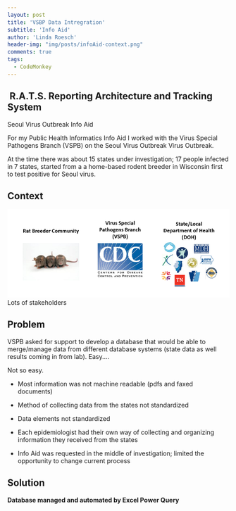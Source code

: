 ```yaml
---
layout: post
title: 'VSBP Data Intregration'
subtitle: 'Info Aid'
author: 'Linda Roesch'
header-img: "img/posts/infoAid-context.png"
comments: true
tags:
  - CodeMonkey
---
```


##  R.A.T.S. Reporting Architecture and Tracking System  
Seoul Virus Outbreak Info Aid

For my Public Health Informatics Info Aid I worked with the Virus Special Pathogens Branch (VSPB) on the Seoul Virus Outbreak Virus Outbreak.

At the time there was about 15 states under investigation; 17 people infected in 7 states, started from a a home-based rodent breeder in Wisconsin first to test positive for Seoul virus.

## Context
![Context](/img/posts/infoaid-context.png)
Lots of stakeholders

## Problem
VSPB asked for support to develop a database that would be able to merge/manage data from different database systems (state data as well results coming in from lab). Easy....

Not so easy.

* Most information was not machine readable (pdfs and faxed documents)

* Method of collecting data from the states not standardized 

* Data elements not standardized

* Each epidemiologist had their own way of collecting and organizing information they received from the states

* Info Aid was requested in the middle of investigation; limited the opportunity to change current process

## Solution

**Database managed and automated by Excel Power Query**

